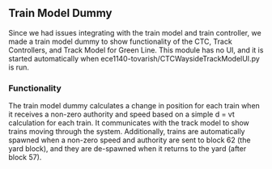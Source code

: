 ## Train Model Dummy

Since we had issues integrating with the train model and train controller, we made a train model dummy to show
functionality of the CTC, Track Controllers, and Track Model for Green Line. This module has no UI, and it is started
automatically when ece1140-tovarish/CTCWaysideTrackModelUI.py is run. 

### Functionality

The train model dummy calculates a change in position for each train when it receives a non-zero authority and speed 
based on a simple d = vt calculation for each train. It communicates with the track model to show trains moving 
through the system. Additionally, trains are automatically spawned when a non-zero speed and authority are sent to 
block 62 (the yard block), and they are de-spawned when it returns to the yard (after block 57).

